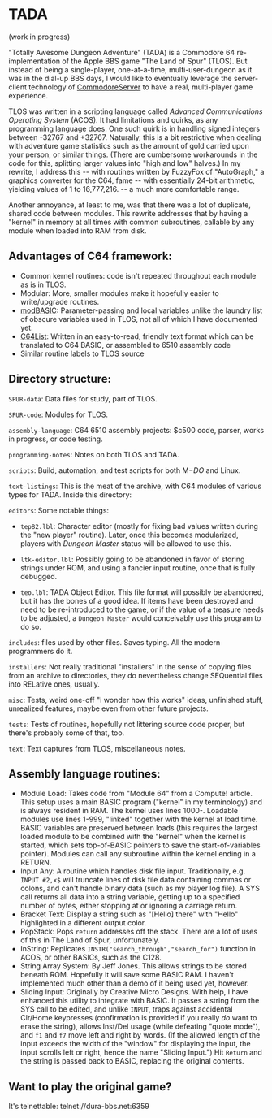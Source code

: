 # TADA

(work in progress)

"Totally Awesome Dungeon Adventure" (TADA) is a Commodore 64 re-implementation of the Apple BBS game "The Land of Spur" (TLOS). But instead of being a single-player, one-at-a-time, multi-user-dungeon as it was in the dial-up BBS days, I would like to eventually leverage the server-client technology of [CommodoreServer](https://www.commodoreserver.com) to have a real, multi-player game experience.

TLOS was written in a scripting language called _Advanced Communications Operating System_ (ACOS). It had limitations and quirks, as any programming language does. One such quirk is in handling signed integers between -32767 and +32767. Naturally, this is a bit restrictive when dealing with adventure game statistics such as the amount of gold carried upon your person, or similar things. (There are cumbersome workarounds in the code for this, splitting larger values into "high and low" halves.) In my rewrite, I address this -- with routines written by FuzzyFox of "AutoGraph," a graphics converter for the C64, fame -- with essentially 24-bit arithmetic, yielding values of 1 to 16,777,216. -- a much more comfortable range.

Another annoyance, at least to me, was that there was a lot of duplicate, shared code between modules. This rewrite addresses that by having a "kernel" in memory at all times with common subroutines, callable by any module when loaded into RAM from disk.

## Advantages of C64 framework:
* Common kernel routines: code isn't repeated throughout each module as is in TLOS.
* Modular: More, smaller modules make it hopefully easier to write/upgrade routines.
* [modBASIC](https://www.commodoreserver.com/BlogEntryView.asp?EID=EB7662805E4B4A7ABA2623257BCC642E): Parameter-passing and local variables unlike the laundry list of obscure variables used in TLOS, not all of which I have documented yet.
* [C64List](http://commodoreserver.com/BlogView.asp?BID=620460DB83BF4CC1AE7FEF4E9AB4A228): Written in an easy-to-read, friendly text format which can be translated to C64 BASIC, or assembled to 6510 assembly code
* Similar routine labels to TLOS source

## Directory structure:
`SPUR-data`: Data files for study, part of TLOS.

`SPUR-code`: Modules for TLOS.

`assembly-language`: C64 6510 assembly projects: $c500 code, parser, works in progress, or code testing.

`programming-notes`: Notes on both TLOS and TADA.

`scripts`: Build, automation, and test scripts for both M$-DO$ and Linux.

`text-listings`: This is the meat of the archive, with C64 modules of various types for TADA. Inside this directory:

  `editors`: Some notable things:
  
* `tep82.lbl`: Character editor (mostly for fixing bad values written during the "new player" routine). Later, once this becomes modularized, players with _Dungeon Master_ status will be allowed to use this.
    
* `ltk-editor.lbl`: Possibly going to be abandoned in favor of storing strings under ROM, and using a fancier input routine, once that is fully debugged.
    
* `teo.lbl`: TADA Object Editor. This file format will possibly be abandoned, but it has the bones of a good idea. If items have been destroyed and need to be re-introduced to the game, or if the value of a treasure needs to be adjusted, a `Dungeon Master` would conceivably use this program to do so.
    
`includes`: files used by other files. Saves typing. All the modern programmers do it.
  
`installers`: Not really traditional "installers" in the sense of copying files from an archive to directories, they do nevertheless change SEQuential files into RELative ones, usually.
  
`misc`: Tests, weird one-off "I wonder how this works" ideas, unfinished stuff, unrealized features, maybe even from other future projects.
  
`tests`: Tests of routines, hopefully not littering source code proper, but there's probably some of that, too.
  
`text`: Text captures from TLOS, miscellaneous notes.

## Assembly language routines:
* Module Load: Takes code from "Module 64" from a Compute! article. This setup uses a main BASIC program ("kernel" in my terminology) and is always resident in RAM. The kernel uses lines 1000-. Loadable modules use lines 1-999, "linked" together with the kernel at load time. BASIC variables are preserved between loads (this requires the largest loaded module to be combined with the "kernel" when the kernel is started, which sets top-of-BASIC pointers to save the start-of-variables pointer). Modules can call any subroutine within the kernel ending in a RETURN.
* Input Any: A routine which handles disk file input. Traditionally, e.g. `INPUT #2,x$` will truncate lines of disk file data containing commas or colons, and can't handle binary data (such as my player log file). A SYS call returns all data into a string variable, getting up to a specified number of bytes, either stopping at or ignoring a carriage return.
* Bracket Text: Display a string such as "\[Hello] there" with "Hello" highlighted in a different output color.
* PopStack: Pops `return` addresses off the stack. There are a lot of uses of this in The Land of Spur, unfortunately.
* InString: Replicates `INSTR("search_through","search_for")` function in ACOS, or other BASICs, such as the C128.
* String Array System: By Jeff Jones. This allows strings to be stored beneath ROM. Hopefully it will save some BASIC RAM. I haven't implemented much other than a demo of it being used yet, however.
* Sliding Input: Originally by Creative Micro Designs. With help, I have enhanced this utility to integrate with BASIC. It passes a string from the SYS call to be edited, and unlike `INPUT`, traps against accidental Clr/Home keypresses (confirmation is provided if you really _do_ want to erase the string), allows Inst/Del usage (while defeating "quote mode"), and `f1` and `f7` move left and right by words. (If the allowed length of the input exceeds the width of the "window" for displaying the input, the input scrolls left or right, hence the name "Sliding Input.") Hit `Return` and the string is passed back to BASIC, replacing the original contents.

## Want to play the original game?
It's telnettable: telnet://dura-bbs.net:6359
